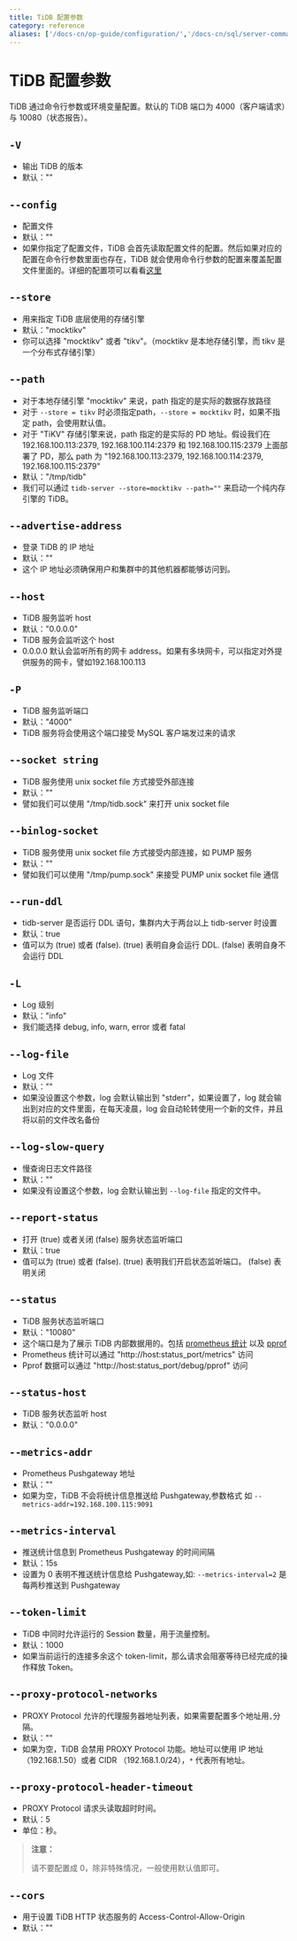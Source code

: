 ```yaml
---
title: TiDB 配置参数
category: reference
aliases: ['/docs-cn/op-guide/configuration/','/docs-cn/sql/server-command-option/','/docs-cn/sql/tidb-server/']
---
```


# TiDB 配置参数

TiDB 通过命令行参数或环境变量配置。默认的 TiDB 端口为 4000（客户端请求）与 10080（状态报告）。

## `-V`

+ 输出 TiDB 的版本
+ 默认：""

## `--config`

+ 配置文件
+ 默认：""
+ 如果你指定了配置文件，TiDB 会首先读取配置文件的配置。然后如果对应的配置在命令行参数里面也存在，TiDB 就会使用命令行参数的配置来覆盖配置文件里面的。详细的配置项可以看看[这里](/reference/configuration/tidb-server/configuration.md)

## `--store`

+ 用来指定 TiDB 底层使用的存储引擎
+ 默认："mocktikv"
+ 你可以选择 "mocktikv" 或者 "tikv"。（mocktikv 是本地存储引擎，而 tikv 是一个分布式存储引擎）

## `--path`

+ 对于本地存储引擎 "mocktikv" 来说，path 指定的是实际的数据存放路径
+ 对于 `--store = tikv` 时必须指定path，`--store = mocktikv` 时，如果不指定 path，会使用默认值。
+ 对于 "TiKV" 存储引擎来说，path 指定的是实际的 PD 地址。假设我们在 192.168.100.113:2379, 192.168.100.114:2379 和 192.168.100.115:2379 上面部署了 PD，那么 path 为 "192.168.100.113:2379, 192.168.100.114:2379, 192.168.100.115:2379"
+ 默认："/tmp/tidb"
+ 我们可以通过 `tidb-server --store=mocktikv --path=""` 来启动一个纯内存引擎的 TiDB。

## `--advertise-address`

+ 登录 TiDB 的 IP 地址
+ 默认：""
+ 这个 IP 地址必须确保用户和集群中的其他机器都能够访问到。

## `--host`

+ TiDB 服务监听 host
+ 默认："0.0.0.0"
+ TiDB 服务会监听这个 host
+ 0.0.0.0 默认会监听所有的网卡 address。如果有多块网卡，可以指定对外提供服务的网卡，譬如192.168.100.113

## `-P`

+ TiDB 服务监听端口
+ 默认："4000"
+ TiDB 服务将会使用这个端口接受 MySQL 客户端发过来的请求

## `--socket string`

+ TiDB 服务使用 unix socket file 方式接受外部连接
+ 默认：""
+ 譬如我们可以使用 "/tmp/tidb.sock" 来打开 unix socket file

## `--binlog-socket`

+ TiDB 服务使用 unix socket file 方式接受内部连接，如 PUMP 服务
+ 默认：""
+ 譬如我们可以使用 "/tmp/pump.sock" 来接受 PUMP unix socket file 通信

## `--run-ddl`

+ tidb-server 是否运行 DDL 语句，集群内大于两台以上 tidb-server 时设置
+ 默认：true
+ 值可以为 (true) 或者 (false). (true) 表明自身会运行 DDL. (false) 表明自身不会运行 DDL

## `-L`

+ Log 级别
+ 默认："info"
+ 我们能选择 debug, info, warn, error 或者 fatal

## `--log-file`

+ Log 文件
+ 默认：""
+ 如果没设置这个参数，log 会默认输出到 "stderr"，如果设置了，log 就会输出到对应的文件里面，在每天凌晨，log 会自动轮转使用一个新的文件，并且将以前的文件改名备份

## `--log-slow-query`

+ 慢查询日志文件路径
+ 默认：""
+ 如果没有设置这个参数，log 会默认输出到 `--log-file` 指定的文件中。

## `--report-status`

+ 打开 (true) 或者关闭 (false) 服务状态监听端口
+ 默认：true
+ 值可以为 (true) 或者 (false). (true) 表明我们开启状态监听端口。 (false) 表明关闭

## `--status`

+ TiDB 服务状态监听端口
+ 默认："10080"
+ 这个端口是为了展示 TiDB 内部数据用的。包括 [prometheus 统计](https://prometheus.io/) 以及 [pprof](https://golang.org/pkg/net/http/pprof/)
+ Prometheus 统计可以通过 "http://host:status_port/metrics" 访问
+ Pprof 数据可以通过 "http://host:status_port/debug/pprof" 访问

## `--status-host`

+ TiDB 服务状态监听 host
+ 默认："0.0.0.0" 

## `--metrics-addr`

+ Prometheus Pushgateway 地址
+ 默认：""
+ 如果为空，TiDB 不会将统计信息推送给 Pushgateway,参数格式 如 `--metrics-addr=192.168.100.115:9091`

## `--metrics-interval`

+ 推送统计信息到 Prometheus Pushgateway 的时间间隔
+ 默认：15s
+ 设置为 0 表明不推送统计信息给 Pushgateway,如: `--metrics-interval=2` 是每两秒推送到 Pushgateway

## `--token-limit`

+ TiDB 中同时允许运行的 Session 数量，用于流量控制。
+ 默认：1000
+ 如果当前运行的连接多余这个 token-limit，那么请求会阻塞等待已经完成的操作释放 Token。

## `--proxy-protocol-networks`

+ PROXY Protocol 允许的代理服务器地址列表，如果需要配置多个地址用`,`分隔。
+ 默认：""
+ 如果为空，TiDB 会禁用 PROXY Protocol 功能。地址可以使用 IP 地址（192.168.1.50）或者 CIDR （192.168.1.0/24），`*` 代表所有地址。

## `--proxy-protocol-header-timeout`

+ PROXY Protocol 请求头读取超时时间。
+ 默认：5
+ 单位：秒。

> **注意：**
>
> 请不要配置成 0，除非特殊情况，一般使用默认值即可。

## `--cors`
+ 用于设置 TiDB HTTP 状态服务的 Access-Control-Allow-Origin
+ 默认：""